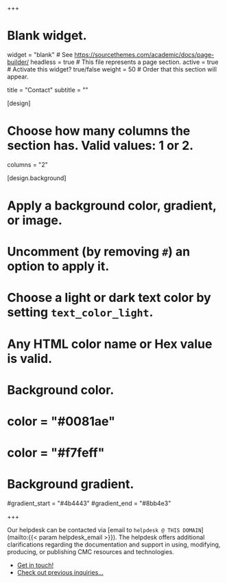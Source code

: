 +++
# Blank widget.
widget = "blank"  # See https://sourcethemes.com/academic/docs/page-builder/
headless = true  # This file represents a page section.
active = true  # Activate this widget? true/false
weight = 50  # Order that this section will appear.

title = "Contact"
subtitle = ""

[design]
  # Choose how many columns the section has. Valid values: 1 or 2.
  columns = "2"

[design.background]
  # Apply a background color, gradient, or image.
  #   Uncomment (by removing `#`) an option to apply it.
  #   Choose a light or dark text color by setting `text_color_light`.
  #   Any HTML color name or Hex value is valid.

  # Background color.
  # color = "#0081ae"
  # color = "#f7feff"
  
  # Background gradient.
  #gradient_start = "#4b4443"
  #gradient_end = "#8bb4e3"
  
+++

Our helpdesk can be contacted via [email to `helpdesk @ THIS
DOMAIN`](mailto:{{< param helpdesk_email >}}). The helpdesk offers additional
clarifications regarding the documentation and support in using, modifying,
producing, or publishing CMC resources and technologies.

<ul class="cta-group">
  <li>
    <a href="mailto:{{< param helpdesk_email >}}" class="btn btn-primary px-3 py-3">Get in touch!</a>
  </li>
  <li>
    <a href="https://gitlab.com/ckcmc/service_desk/-/issues/?sort=created_date&state=all" >
      Check out previous inquiries...<i class="fas fa-angle-right"></i>
    </a>
  </li>
</ul>
